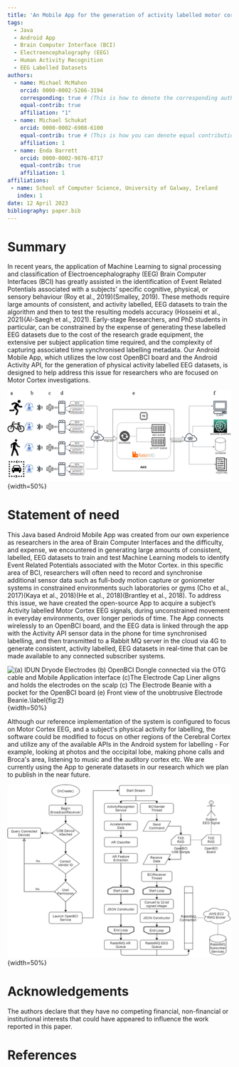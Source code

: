 ```yaml
---
title: 'An Mobile App for the generation of activity labelled motor cortex EEG datasets'
tags:
  - Java
  - Android App
  - Brain Computer Interface (BCI) 
  - Electroencephalography (EEG)
  - Human Activity Recognition
  - EEG Labelled Datasets
authors:
  - name: Michael McMahon
    orcid: 0000-0002-5266-3194
    corresponding: true # (This is how to denote the corresponding author)
    equal-contrib: true
    affiliation: "1" 
  - name: Michael Schukat
    orcid: 0000-0002-6908-6100
    equal-contrib: true # (This is how you can denote equal contributions between multiple authors)
    affiliation: 1
  - name: Enda Barrett
    orcid: 0000-0002-9876-8717
    equal-contrib: true 
    affiliation: 1
affiliations:
 - name: School of Computer Science, University of Galway, Ireland
   index: 1
date: 12 April 2023
bibliography: paper.bib
---
```


# Summary
In recent years, the application of Machine Learning to signal processing and classification of Electroencephalography (EEG) Brain Computer Interfaces (BCI) has greatly assisted in the identification of Event Related Potentials associated with a subjects’ specific cognitive, physical, or sensory behaviour (Roy et al., 2019)(Smalley, 2019). These methods require large amounts of consistent, and activity labelled, EEG datasets to train the algorithm and then to test the resulting models accuracy (Hosseini et al., 2021)(Al-Saegh et al., 2021). Early-stage Researchers, and PhD students in particular, can be constrained by the expense of generating these labelled EEG datasets due to the cost of the research grade equipment, the extensive per subject application time required, and the complexity of capturing associated time synchronised labelling metadata. Our Android Mobile App, which utilizes the low cost OpenBCI board and the Android Activity API, for the generation of physical activity labelled EEG datasets, is designed to help address this issue for researchers who are focused on Motor Cortex investigations.

![The system architecture which consists of (a) Users wearing Electrode Caps (b) the Biosensing Board (c) the Wireless Bluetooth Dongle (d) the Android mobile phone (e) AWS EC2 cloud architecture containing the RabbitMQ Broker and (f) multiple potential subscriber systems.\label{fig:1}](image1.png){width=50%} 

# Statement of need
This Java based Android Mobile App was created from our own experience as researchers in the area of Brain Computer Interfaces and the difficulty, and expense, we encountered in generating large amounts of consistent, labelled, EEG datasets to train and test Machine Learning models to identify Event Related Potentials associated with the Motor Cortex. in this specific area of BCI, researchers will often need to record and synchronise additional sensor data such as full-body motion capture or goniometer systems in constrained environments such laboratories or gyms (Cho et al., 2017)(Kaya et al., 2018)(He et al., 2018)(Brantley et al., 2018). To address this issue, we have created the open-source App to acquire a subject’s Activity labelled Motor Cortex EEG signals, during unconstrained movement in everyday environments, over longer periods of time. The App connects wirelessly to an OpenBCI board, and the EEG data is linked through the app with the Activity API sensor data in the phone for time synchronised labelling, and then transmitted to a Rabbit MQ server in the cloud via 4G to generate consistent, activity labelled, EEG datasets in real-time that can be made available to any connected subscriber systems. 

![(a) IDUN Dryode Electrodes (b) OpenBCI Dongle connected via the OTG cable and Mobile Application interface (c)The Electrode Cap Liner aligns and holds the electrodes on the scalp (c) The Electrode Beanie with a pocket for the OpenBCI board (e) Front view of the unobtrusive Electrode Beanie.\label{fig:2}](image2.png){width=50%}

Although our reference implementation of the system is configured to focus on Motor Cortex EEG, and a subject's physical activity for labelling, the software could be modified to focus on other regions of the Cerebral Cortex and utilize any of the available APIs in the Android system for labelling - For example, looking at photos and the occipital lobe, making phone calls and Broca's area, listening to music and the auditory cortex etc. We are currently using the App to generate datasets in our research which we plan to publish in the near future.

![Flowchart of the OpenBCI Android Application.\label{fig:3}](image3.png){width=50%}

# Acknowledgements

The authors declare that they have no competing financial, non-financial or institutional interests that could have appeared to influence the work reported in this paper.

# References
